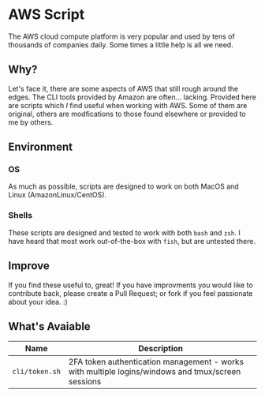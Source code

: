 # AWS Script
The AWS cloud compute platform is very popular and used by tens of thousands of companies daily. Some times a little help is all we need. 

## Why?
Let's face it, there are some aspects of AWS that still rough around the edges. The CLI tools provided by Amazon are often... lacking. Provided here are scripts which *I* find useful when working with AWS. Some of them are original, others are modfications to those found elsewhere or provided to me by others.

## Environment
### **OS**
As much as possible, scripts are designed to work on both MacOS and Linux (AmazonLinux/CentOS).

### **Shells**
These scripts are designed and tested to work with both `bash` and `zsh`. I have heard that most work out-of-the-box with `fish`, but are untested there.

## Improve
If you find these useful to, great! If you have improvments you would like to contribute back, please create a Pull Request; or fork if you feel passionate about your idea. :)

## What's Avaiable
Name | Description
-----|------------
`cli/token.sh` | 2FA token authentication management - works with multiple logins/windows and tmux/screen sessions
